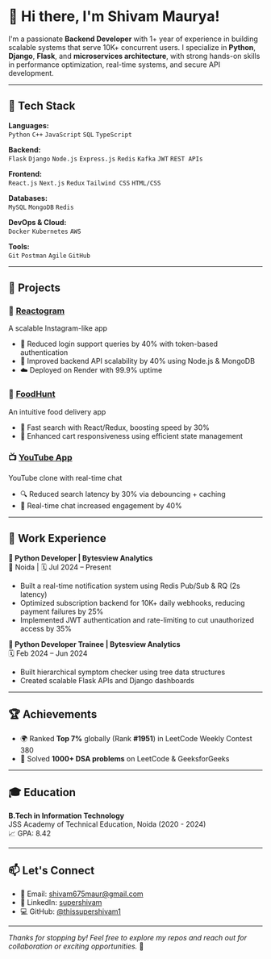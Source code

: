 # 👋 Hi there, I'm Shivam Maurya!

I'm a passionate **Backend Developer** with 1+ year of experience in building scalable systems that serve 10K+ concurrent users. I specialize in **Python**, **Django**, **Flask**, and **microservices architecture**, with strong hands-on skills in performance optimization, real-time systems, and secure API development.

---

## 🔧 Tech Stack

**Languages:**  
`Python` `C++` `JavaScript` `SQL` `TypeScript`

**Backend:**  
`Flask` `Django` `Node.js` `Express.js` `Redis` `Kafka` `JWT` `REST APIs`

**Frontend:**  
`React.js` `Next.js` `Redux` `Tailwind CSS` `HTML/CSS`

**Databases:**  
`MySQL` `MongoDB` `Redis`

**DevOps & Cloud:**  
`Docker` `Kubernetes` `AWS`

**Tools:**  
`Git` `Postman` `Agile` `GitHub`

---

## 🚀 Projects

### 📸 [Reactogram](https://github.com/thissupershivam1/reactogram_backend/tree/master)
A scalable Instagram-like app  
- 🔐 Reduced login support queries by 40% with token-based authentication  
- 🚀 Improved backend API scalability by 40% using Node.js & MongoDB  
- ☁️ Deployed on Render with 99.9% uptime

### 🍔 [FoodHunt](https://github.com/thissupershivam1/FoodHunt-shivam)
An intuitive food delivery app  
- 🔎 Fast search with React/Redux, boosting speed by 30%  
- 🛒 Enhanced cart responsiveness using efficient state management

### 📺 [YouTube App](https://github.com/thissupershivam1/namaste-youtube)
YouTube clone with real-time chat  
- 🔍 Reduced search latency by 30% via debouncing + caching  
- 💬 Real-time chat increased engagement by 40%

---

## 💼 Work Experience

**🔹 Python Developer | Bytesview Analytics**  
📍 Noida | 🗓️ Jul 2024 – Present  
- Built a real-time notification system using Redis Pub/Sub & RQ (2s latency)
- Optimized subscription backend for 10K+ daily webhooks, reducing payment failures by 25%
- Implemented JWT authentication and rate-limiting to cut unauthorized access by 35%

**🔹 Python Developer Trainee | Bytesview Analytics**  
🗓️ Feb 2024 – Jun 2024  
- Built hierarchical symptom checker using tree data structures  
- Created scalable Flask APIs and Django dashboards

---

## 🏆 Achievements

- 🌍 Ranked **Top 7%** globally (Rank **#1951**) in LeetCode Weekly Contest 380  
- 🧠 Solved **1000+ DSA problems** on LeetCode & GeeksforGeeks

---

## 🎓 Education

**B.Tech in Information Technology**  
JSS Academy of Technical Education, Noida (2020 - 2024)  
📈 GPA: 8.42

---

## 📫 Let's Connect

- 📧 Email: [shivam675maur@gmail.com](mailto:shivam675maur@gmail.com)  
- 🔗 LinkedIn: [supershivam](https://www.linkedin.com/in/supershivam)  
- 💻 GitHub: [@thissupershivam1](https://github.com/thissupershivam1)

---

_Thanks for stopping by! Feel free to explore my repos and reach out for collaboration or exciting opportunities._ 🚀
